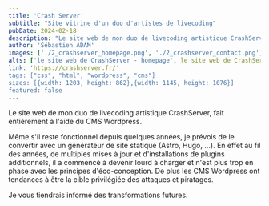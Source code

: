 ```yaml
---
title: 'Crash Server'
subtitle: "Site vitrine d'un duo d'artistes de livecoding"
pubDate: 2024-02-18
description: "Le site web de mon duo de livecoding artistique CrashServer, fait entièrement à l'aide du CMS Wordpress."
author: 'Sébastien ADAM'
images: ['./2_crashserver_homepage.png', './2_crashserver_contact.png']
alts: ['le site web de CrashServer - homepage', le site web de CrashServer - contact page']
link: 'https://crashserver.fr/'
tags: ["css", "html", "wordpress", "cms"]
sizes: [{width: 1203, height: 862},{width: 1145, height: 1076}]
featured: false
---
```


Le site web de mon duo de livecoding artistique CrashServer, fait entièrement à l'aide du CMS Wordpress.

Même s'il reste fonctionnel depuis quelques années, je prévois de le convertir avec un générateur de site statique (Astro, Hugo, ...).
En effet au fil des années, de multiples mises à jour et d'installations de plugins additionnels, il a commencé à devenir lourd à charger et n'est plus trop en phase avec les principes d'éco-conception.
De plus les CMS Wordpress ont tendances à être la cible privilégiée des attaques et piratages.

Je vous tiendrais informé des transformations futures.
